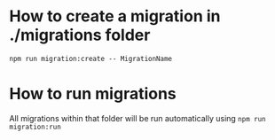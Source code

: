 # How to create a migration in ./migrations folder
 `npm run migration:create -- MigrationName`

# How to run migrations

All migrations within that folder will be run automatically using `npm run migration:run` 
